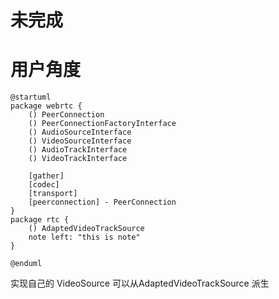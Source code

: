 # 未完成
# 用户角度
```plantuml
@startuml
package webrtc {
    () PeerConnection
    () PeerConnectionFactoryInterface
    () AudioSourceInterface
    () VideoSourceInterface
    () AudioTrackInterface
    () VideoTrackInterface

    [gather]
    [codec]
    [transport]
    [peerconnection] - PeerConnection
}
package rtc {
    () AdaptedVideoTrackSource 
    note left: "this is note"
}

@enduml
```

实现自己的 VideoSource 可以从AdaptedVideoTrackSource 派生